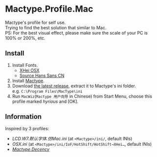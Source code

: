 # Mactype.Profile.Mac

Mactype's profile for self use.  
Trying to find the best solution that similar to Mac.  
PS: For the best visual effect, please make sure the scale of your PC is 100% or 200%, etc.

## Install

1. Install Fonts.
    - [XHei OSX](https://pan.baidu.com/s/1ntqNBrb)
    - [Source Hans Sans CN](https://github.com/adobe-fonts/source-han-sans/tree/release)
2. Install [Mactype](http://www.mactype.net/).
3. Download [the latest release](https://github.com/hyrious/Mactype.Profile.Mac/releases/latest), extract it to Mactype's ini folder.  
   e.g. `C:\Program Files\MacType\ini`
4. Run `MacWiz`(`Mactype 用户向导` in Chinese) from Start Menu, choose this profile marked *hyrious* and \[OK\].

## Information

Inspired by 3 profiles:  
- *LCD.W7.默认字体.仿Mac.ini* (at `<Mactype>/ini/`, default INIs)
- *OSX.ini* (at `<Mactype>/ini/IoF/HotShift/HotShift→XHei…`, default INIs)
- *[Mactype.Decency](https://github.com/renkun-ken/MacType.Decency)*
